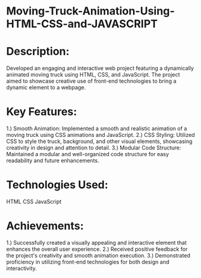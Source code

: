 # Moving-Truck-Animation-Using-HTML-CSS-and-JAVASCRIPT

# Description:
Developed an engaging and interactive web project featuring a dynamically animated moving truck using HTML, CSS, and JavaScript. The project aimed to showcase creative use of front-end technologies to bring a dynamic element to a webpage.

# Key Features:

1.) Smooth Animation: Implemented a smooth and realistic animation of a moving truck using CSS animations and JavaScript.
2.) CSS Styling: Utilized CSS to style the truck, background, and other visual elements, showcasing creativity in design and attention to detail.
3.) Modular Code Structure: Maintained a modular and well-organized code structure for easy readability and future enhancements.

# Technologies Used:

HTML
CSS
JavaScript

# Achievements:

1.) Successfully created a visually appealing and interactive element that enhances the overall user experience.
2.) Received positive feedback for the project's creativity and smooth animation execution.
3.) Demonstrated proficiency in utilizing front-end technologies for both design and interactivity.
